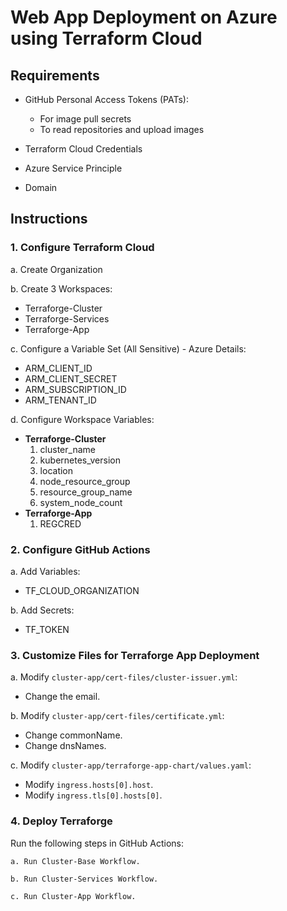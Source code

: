 # Web App Deployment on Azure using Terraform Cloud

## Requirements

- GitHub Personal Access Tokens (PATs):
    - For image pull secrets
    - To read repositories and upload images
      
- Terraform Cloud Credentials
  
- Azure Service Principle
  
- Domain
  
## Instructions

### 1. Configure Terraform Cloud

a. Create Organization

b. Create 3 Workspaces:
   - Terraforge-Cluster
   - Terraforge-Services
   - Terraforge-App

c. Configure a Variable Set (All Sensitive) - Azure Details:
   - ARM_CLIENT_ID
   - ARM_CLIENT_SECRET
   - ARM_SUBSCRIPTION_ID
   - ARM_TENANT_ID
   
d. Configure Workspace Variables:
   - **Terraforge-Cluster**
     1. cluster_name
     2. kubernetes_version
     3. location
     4. node_resource_group
     5. resource_group_name
     6. system_node_count
   - **Terraforge-App**
     1. REGCRED

### 2. Configure GitHub Actions

a. Add Variables:
   - TF_CLOUD_ORGANIZATION

b. Add Secrets:
   - TF_TOKEN

### 3. Customize Files for Terraforge App Deployment

a. Modify `cluster-app/cert-files/cluster-issuer.yml`:
   - Change the email.

b. Modify `cluster-app/cert-files/certificate.yml`:
   - Change commonName.
   - Change dnsNames.

c. Modify `cluster-app/terraforge-app-chart/values.yaml`:
   - Modify `ingress.hosts[0].host`.
   - Modify `ingress.tls[0].hosts[0]`.

### 4. Deploy Terraforge

Run the following steps in GitHub Actions:

    a. Run Cluster-Base Workflow.
    
    b. Run Cluster-Services Workflow.
    
    c. Run Cluster-App Workflow.
